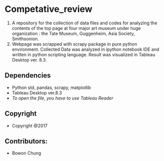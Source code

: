 # Competative_review

1. A repository for the collection of data files and codes for analyzing the contents of the top page at four major art museum under huge organization : the Tate Museum, Guggenheim, Asia Society, Smithsonion.
2. Webpage was scrapped with scrapy package in pure python environment. Collected Data was analyzed in ipython notebook IDE and written in python scripting language. Result was visualized in Tableau Desktop ver. 8.3.

## Dependencies
- Python std, pandas, scrapy, matplotlib
- Tableau Desktop ver.8.3 
- *To open the file, you have to use Tableau Reader*

## Copyright
- Copyright @2017

## Contributors:
- Bowon Chung